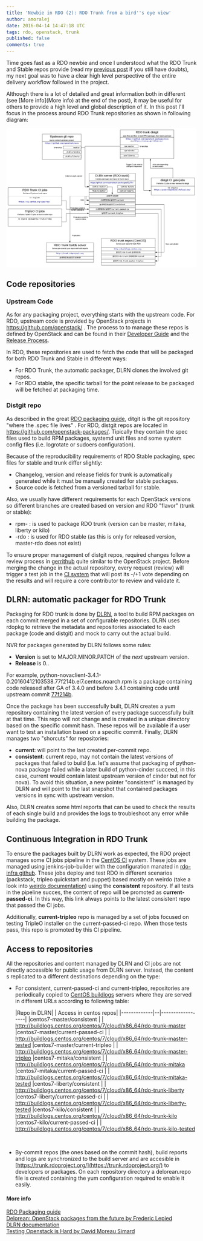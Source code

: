 ```yaml
---
title: 'Newbie in RDO (2): RDO Trunk from a bird''s eye view'
author: amoralej
date: 2016-04-14 14:47:18 UTC
tags: rdo, openstack, trunk
published: false
comments: true
---
```


Time goes fast as a RDO newbie and once I understood what the RDO Trunk and Stable repos provide (read my [previous post](https://www.rdoproject.org/blog/2016/04/new-in-rdo-repos-one-size-doesn-t-fit-all/) if you still have doubts), my next goal was to have a clear high level perspective of the entire delivery workflow followed in the project.

Although there is a lot of detailed and great information both in different (see [More info](More info) at the end of the post), it may be useful for others to provide a high level and global description of it. In this post I'll focus in the process around RDO Trunk repositories as shown in following diagram:

![RDO high level](../images/blog/rdo-trunk-high-level.png)

## Code repositories

### Upstream Code

As for any packaging project, everything starts with the upstream code. For RDO, upstream code is provided by OpenStack projects in https://github.com/openstack/<project> . The process to to manage these repos is defined by OpenStack and can be found in their [Developer Guide](http://docs.openstack.org/infra/manual/developers.html) and the [Release Process](http://docs.openstack.org/project-team-guide/release-management.html).

In RDO, these repositories are used to fetch the code that will be packaged for both RDO Trunk and Stable in different ways:

- For RDO Trunk, the automatic packager, DLRN clones the involved git repos.
- For RDO stable, the specific tarball for the point release to be packaged will be fetched at packaging time.

### Distgit repo

As described in the great [RDO packaging guide](https://www.rdoproject.org/packaging/rdo-packaging.html), ditgit is the git repository "where the .spec file lives" . For RDO, distgit repos are located in https://github.com/openstack-packages/<project>. Tipically they contain the spec files used to build RPM packages, systemd unit files and some system config files (i.e. logrotate or sudoers configuration).

Because of the reproducibility requirements of RDO Stable packaging, spec files for stable and trunk differ slightly:

- Changelog, version and release fields for trunk is automatically generated while it must be manually created for stable packages.
- Source code is fetched from a versioned tarball for stable.

Also, we usually have different requirements for each OpenStack versions so different branches are created based on version and RDO "flavor" (trunk or stable):

- rpm-<version> : is used to package RDO trunk (version can be master, mitaka, liberty or kilo)
- <version>-rdo : is used for RDO stable (as this is only for released version, master-rdo does not exist)

To ensure proper management of distgit repos, required changes follow a review process in [gerrithub](https://review.gerrithub.io/) quite similar to the OpenStack project. Before merging the change in the actual repository, every request (review) will trigger a test job in the [CI system](https://prod-rdojenkins.rhcloud.com/) that will post its -/+1 vote depending on the results and will require a core contributor to review and validate it.

## DLRN: automatic packager for RDO Trunk

Packaging for RDO trunk is done by [DLRN](https://github.com/openstack-packages/DLRN), a tool to build RPM packages on each commit merged in a set of configurable repositories. DLRN uses rdopkg to retrieve the metadata and repositories associated to each package (code and distgit) and mock to carry out the actual build.

NVR for packages generated by DLRN follows some rules:

- **Version** is set to MAJOR.MINOR.PATCH of the *next* upstream version.
- **Release** is 0.<timestamp>.<short commit hash>

For example, python-novaclient-3.4.1-0.20160412103538.77f214b.el7.centos.noarch.rpm is a package containing code released after GA of 3.4.0 and before 3.4.1 containing code until upstream commit [77f214b](https://github.com/openstack/python-novaclient/commit/77f214bdbd7d9e8ba935ace1dce0290061ddd737).

Once the package has been successfully built, DLRN creates a yum repository containing the latest version of every package successfully built at that time. This repo will not change and is created in a unique directory based on the specific commit hash. These repos will be available if a user want to test an installation based on a specific commit. Finally, DLRN manages two "shorcuts" for repositories:

- **current**: will point to the last created per-commit repo.
- **consistent**: current repo, may not contain the latest versions of packages that failed to build (i.e. let's assume that packaging of python-nova package failed while a later build of python-cinder succeed, in this case, current would contain latest upstream version of cinder but not for nova). To avoid this situation, a new pointer "consistent" is managed by DLRN and will point to the last snapshot that contained packages versions in sync with upstream version.

Also, DLRN creates some html reports that can be used to check the results of each single build and provides the logs to troubleshoot any error while building the package.

## Continuous Integration in RDO Trunk

To ensure the packages built by DLRN work as expected, the RDO project manages some CI jobs pipeline in the [CentOS CI](https://ci.centos.org/view/rdo/) system. These jobs are managed using jenkins-job-builder with the configuration manated in [rdo-infra github](https://github.com/rdo-infra/ci-config). These jobs deploy and test RDO in different scenarios (packstack, tripleo quickstart and puppet) based mostly on weirdo (take a look into [weirdo documentation](http://weirdo.readthedocs.org/en/latest/how.html)) using the **consistent** repository. If all tests in the pipeline succes, the content of repo will be promoted as **current-passed-ci**. In this way, this link always points to the latest consistent repo that passed the CI jobs.

Additionally, **current-tripleo** repo is managed by a set of jobs focused on testing TripleO installer on the current-passed-ci repo. When those tests pass, this repo is promoted by this CI pipeline.

## Access to repositories

All the repositories and content managed by DLRN and CI jobs are not directly accessible for public usage from DLRN server. Instead, the content s replicated to a different destinations depending on the type:

- For consistent, current-passed-ci and current-tripleo, repositories are periodically copied to [CentOS buildlogs](http://buildlogs.centos.org/) servers where they are served in different URLs according to following table:

  
    |Repo in DLRN|    | Access in centos repos|
|-------------|--|------------------|
|centos7-master/consistent | |  http://buildlogs.centos.org/centos/7/cloud/x86_64/rdo-trunk-master
|centos7-master/current-passed-ci | |  http://buildlogs.centos.org/centos/7/cloud/x86_64/rdo-trunk-master-tested
|centos7-master/current-tripleo | |  http://buildlogs.centos.org/centos/7/cloud/x86_64/rdo-trunk-master-tripleo
|centos7-mitaka/consistent | |  http://buildlogs.centos.org/centos/7/cloud/x86_64/rdo-trunk-mitaka
|centos7-mitaka/current-passed-ci | |  http://buildlogs.centos.org/centos/7/cloud/x86_64/rdo-trunk-mitaka-tested
|centos7-liberty/consistent | |  http://buildlogs.centos.org/centos/7/cloud/x86_64/rdo-trunk-liberty
|centos7-liberty/current-passed-ci | |  http://buildlogs.centos.org/centos/7/cloud/x86_64/rdo-trunk-liberty-tested
|centos7-kilo/consistent | |  http://buildlogs.centos.org/centos/7/cloud/x86_64/rdo-trunk-kilo
|centos7-kilo/current-passed-ci | |  http://buildlogs.centos.org/centos/7/cloud/x86_64/rdo-trunk-kilo-tested

<br>

- By-commit repos (the ones based on the commit hash), build reports and logs are synchronized to the build server and are accesible in [https://trunk.rdoproject.org/](https://trunk.rdoproject.org/) to developers or packages. On each repository directory a delorean.repo file is created containing the yum configuration required to enable it easily.

#### More info

[RDO Packaging guide](https://www.rdoproject.org/documentation/rdo-packaging/)  
[Delorean: OpenStack packages from the future by Frederic Lepied](http://blogs.rdoproject.org/7834/delorean-openstack-packages-from-the-future)  
[DLRN documentation]( https://github.com/openstack-packages/DLRN/tree/master/doc/source )  
[Testing Openstack is Hard by David Moreau Simard](http://redhat.slides.com/dmoreaus/testing-openstack-is-hard#/)